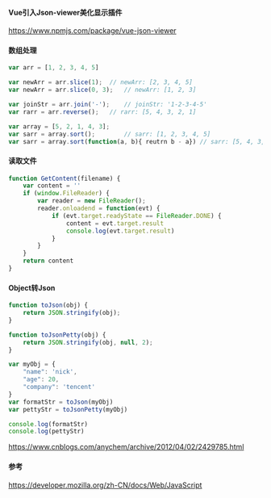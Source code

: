 #### Vue引入Json-viewer美化显示插件

https://www.npmjs.com/package/vue-json-viewer



#### 数组处理

```js
var arr = [1, 2, 3, 4, 5]

var newArr = arr.slice(1);	// newArr: [2, 3, 4, 5]
var newArr = arr.slice(0, 3);	// newArr: [1, 2, 3]

var joinStr = arr.join('-');	// joinStr: '1-2-3-4-5'
var rarr = arr.reverse();	// rarr: [5, 4, 3, 2, 1]

var array = [5, 2, 1, 4, 3];
var sarr = array.sort();		// sarr: [1, 2, 3, 4, 5]
var sarr = array.sort(function(a, b){ reutrn b - a}) // sarr: [5, 4, 3, 2, 1]
```



#### 读取文件

```js
function GetContent(filename) {
    var content = ''
    if (window.FileReader) {
        var reader = new FileReader();
        reader.onloadend = function(evt) {
            if (evt.target.readyState == FileReader.DONE) {
                content = evt.target.result
                console.log(evt.target.result)
            }
        }
    }
    return content
}
```



#### Object转Json

```js
function toJson(obj) {
    return JSON.stringify(obj);
}

function toJsonPetty(obj) {
    return JSON.stringify(obj, null, 2);
}

var myObj = {
    "name": 'nick',
    "age": 20,
    "company": 'tencent'
}
var formatStr = toJson(myObj)
var pettyStr = toJsonPetty(myObj)

console.log(formatStr)
console.log(pettyStr)
```

https://www.cnblogs.com/anychem/archive/2012/04/02/2429785.html



#### 参考

https://developer.mozilla.org/zh-CN/docs/Web/JavaScript

